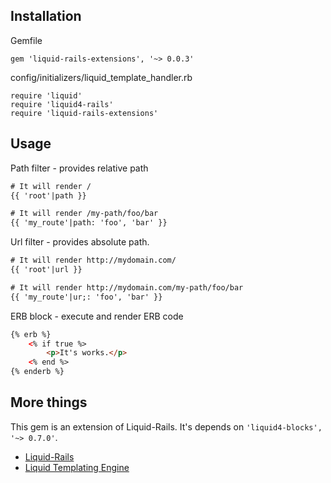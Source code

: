 ## Installation

Gemfile

    gem 'liquid-rails-extensions', '~> 0.0.3'

config/initializers/liquid_template_handler.rb

    require 'liquid'
    require 'liquid4-rails'
    require 'liquid-rails-extensions'

## Usage

Path filter - provides relative path
```html
# It will render /
{{ 'root'|path }}

# It will render /my-path/foo/bar
{{ 'my_route'|path: 'foo', 'bar' }}
```

Url filter - provides absolute path.
```html
# It will render http://mydomain.com/
{{ 'root'|url }}

# It will render http://mydomain.com/my-path/foo/bar
{{ 'my_route'|ur;: 'foo', 'bar' }}
```

ERB block - execute and render ERB code

```html
{% erb %}
    <% if true %>
        <p>It's works.</p>
    <% end %>
{% enderb %}
```

## More things

This gem is an extension of Liquid-Rails. It's depends on `'liquid4-blocks', '~> 0.7.0'`.

- [Liquid-Rails](https://github.com/mikoweb/liquid4-rails)
- [Liquid Templating Engine](https://shopify.github.io/liquid/)